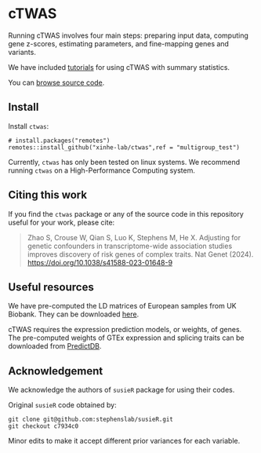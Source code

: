 # cTWAS

Running cTWAS involves four main steps: preparing input data, computing gene z-scores, estimating parameters, and fine-mapping genes and variants. 

We have included [tutorials](https://xinhe-lab.github.io/multigroup_ctwas/articles/) for using cTWAS with summary statistics. 

You can [browse source code](https://github.com/xinhe-lab/ctwas/tree/multigroup_test).

## Install

Install `ctwas`:

```
# install.packages("remotes")
remotes::install_github("xinhe-lab/ctwas",ref = "multigroup_test")
```

Currently, `ctwas` has only been tested on linux systems. 
We recommend running `ctwas` on a High-Performance Computing system.

## Citing this work

If you find the `ctwas` package or any of the source code in this
repository useful for your work, please cite:

> Zhao S, Crouse W, Qian S, Luo K, Stephens M, He X. 
> Adjusting for genetic confounders in transcriptome-wide association 
> studies improves discovery of risk genes of complex traits. 
> Nat Genet (2024). https://doi.org/10.1038/s41588-023-01648-9

## Useful resources

We have pre-computed the LD matrices of European samples from UK Biobank. 
They can be downloaded [here](https://uchicago.box.com/s/jqocacd2fulskmhoqnasrknbt59x3xkn). 

cTWAS requires the expression prediction models, or weights, of genes. 
The pre-computed weights of GTEx expression and splicing traits can be downloaded from [PredictDB](https://predictdb.org/post/2021/07/21/gtex-v8-models-on-eqtl-and-sqtl/). 

## Acknowledgement

We acknowledge the authors of `susieR` package for using their codes.

Original `susieR` code obtained by:
```
git clone git@github.com:stephenslab/susieR.git
git checkout c7934c0
```

Minor edits to make it accept different prior variances for each variable.

